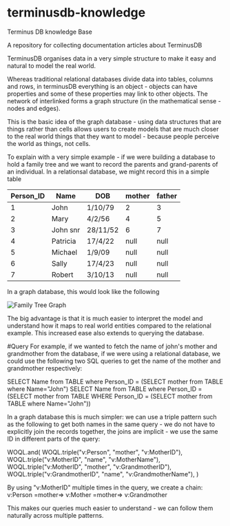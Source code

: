 # terminusdb-knowledge
Terminus DB knowledge Base

A repository for collecting documentation articles about TerminusDB

TerminusDB organises data in a very simple structure to make it easy and natural to model the real world. 

Whereas traditional relational databases divide data into tables, columns and rows, 
in terminusDB everything is an object - objects can have properties and some of these properties may link to other objects. 
The network of interlinked forms a graph structure (in the mathematical sense - nodes and edges). 

This is the basic idea of the graph database - using data structures that are things rather than cells allows users to create models 
that are much closer to the real world things that they want to model - because people perceive the world as things, not cells.  

To explain with a very simple example - if we were building a database to hold a family tree and we want to record the parents and grand-parents of an individual. 
In a relationsal database, we might record this in a simple table


Person_ID | Name | DOB | mother | father
--- | --- | --- | --- | ---
1 | John | 1/10/79 | 2 | 3
2 | Mary | 4/2/56 | 4 | 5
3 | John snr | 28/11/52 | 6 | 7
4 | Patricia | 17/4/22 | null | null
5 | Michael | 1/9/09 | null | null
6 | Sally | 17/4/23 | null | null
7 | Robert | 3/10/13 | null | null

In a graph database, this would look like the following

![Family Tree Graph](https://terminusdb.github.io/terminusdb-knowledge/images/family-tree.png "Family Tree")

The big advantage is that it is much easier to interpret the model and understand how it maps to real world entities compared to the relational example.  This increased ease also extends to querying the database. 

#Query
For example, if we wanted to fetch the name of john's mother and grandmother from the database, if we were using a relational database, we could use the following two SQL queries to get the name of the mother and grandmother respectively: 

SELECT Name from TABLE where Person_ID = (SELECT mother from TABLE where Name="John")
SELECT Name from TABLE where Person_ID = (SELECT mother from TABLE WHERE Person_ID = (SELECT mother from TABLE where Name="John"))

In a graph database this is much simpler: we can use a triple pattern such as the following to get both names in the same query - we do not have to explicitly join the records together, the joins are implicit - we use the same ID in different parts of the query: 

WOQL.and(
   WOQL.triple("v:Person", "mother", "v:MotherID"),
   WOQL.triple("v:MotherID", "name", "v:MotherName"),
   WOQL.triple("v:MotherID", "mother", "v:GrandmotherID"),
   WOQL.triple("v:GrandmotherID", "name", "v:GrandmotherName"),
)

By using "v:MotherID" multiple times in the query, we create a chain: v:Person =mother=> v:Mother =mother=> v:Grandmother

This makes our queries much easier to understand - we can follow them naturally across multiple patterns. 
